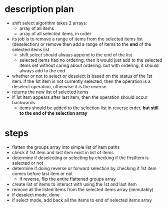 # description plan
- shift select algorithm takes 2 arrays:
    - array of all items
    - array of all selected items, in order
- its job is to remove a range of items from the selected items list (deselection) or remove then add a range of items to the **end** of the selected items list
    - shift select should always append to the end of the list
    - selected items had no ordering, then it would just add to the selected items set without caring about ordering. but with ordering, it should always add to the end
- whether or not to select or deselect is based on the status of the 1st item. if the 1st item is not currently selected, then the operation is a deselect operation, otherwise it is the reverse
- returns the new list of selected items
- if 1st item appears after last item, then the operation should occur backwards
    - items should be added to the selection list in reverse order, **but still to the end of the selection array**

# steps
- flatten the groups array into simple list of item paths
- check if 1st item and last item exist in list of items
- determine if deselecting or selecting by checking if the firstItem is selected or not
- determine if doing reverse or forward selection by checking if 1st item comes before last item or not
    - if reverse, flip the entire flattened groups array
- create list of items to interact with using the 1st and last item
- remove all the listed items from the selected items array (immutably)
- if deselect mode, done
- if select mode, add back all the items to end of selected items array